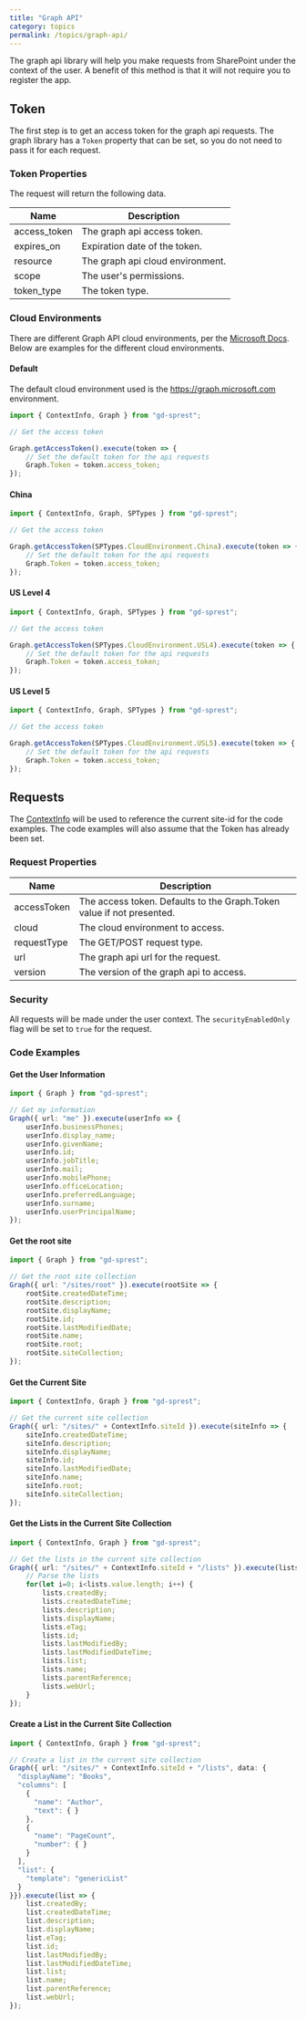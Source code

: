 ```yaml
---
title: "Graph API"
category: topics
permalink: /topics/graph-api/
---
```

The graph api library will help you make requests from SharePoint under the context of the user. A benefit of this method is that it will not require you to register the app.

## Token

The first step is to get an access token for the graph api requests. The graph library has a `Token` property that can be set, so you do not need to pass it for each request.

### Token Properties

The request will return the following data.

| Name | Description |
| --- | --- |
| access_token | The graph api access token. |
| expires_on | Expiration date of the token. |
| resource | The graph api cloud environment. |
| scope | The user's permissions. |
| token_type | The token type. |

### Cloud Environments

There are different Graph API cloud environments, per the [Microsoft Docs](https://docs.microsoft.com/en-us/graph/deployments#microsoft-graph-and-graph-explorer-service-root-endpoints). Below are examples for the different cloud environments.

#### Default

The default cloud environment used is the https://graph.microsoft.com environment.


```ts
import { ContextInfo, Graph } from "gd-sprest";

// Get the access token

Graph.getAccessToken().execute(token => {
    // Set the default token for the api requests
    Graph.Token = token.access_token;
});
```

#### China

```ts
import { ContextInfo, Graph, SPTypes } from "gd-sprest";

// Get the access token

Graph.getAccessToken(SPTypes.CloudEnvironment.China).execute(token => {
    // Set the default token for the api requests
    Graph.Token = token.access_token;
});
```

#### US Level 4

```ts
import { ContextInfo, Graph, SPTypes } from "gd-sprest";

// Get the access token

Graph.getAccessToken(SPTypes.CloudEnvironment.USL4).execute(token => {
    // Set the default token for the api requests
    Graph.Token = token.access_token;
});
```

#### US Level 5

```ts
import { ContextInfo, Graph, SPTypes } from "gd-sprest";

// Get the access token

Graph.getAccessToken(SPTypes.CloudEnvironment.USL5).execute(token => {
    // Set the default token for the api requests
    Graph.Token = token.access_token;
});
```

## Requests

The [ContextInfo](/topics/context-info) will be used to reference the current site-id for the code examples. The code examples will also assume that the Token has already been set.

### Request Properties

| Name | Description |
| --- | --- |
| accessToken | The access token. Defaults to the Graph.Token value if not presented. |
| cloud | The cloud environment to access. |
| requestType | The GET/POST request type. |
| url | The graph api url for the request. |
| version | The version of the graph api to access. |

### Security

All requests will be made under the user context. The `securityEnabledOnly` flag will be set to `true` for the request.

### Code Examples

#### Get the User Information

```ts
import { Graph } from "gd-sprest";

// Get my information
Graph({ url: "me" }).execute(userInfo => {
    userInfo.businessPhones;
    userInfo.display_name;
    userInfo.givenName;
    userInfo.id;
    userInfo.jobTitle;
    userInfo.mail;
    userInfo.mobilePhone;
    userInfo.officeLocation;
    userInfo.preferredLanguage;
    userInfo.surname;
    userInfo.userPrincipalName;
});
```

#### Get the root site

```ts
import { Graph } from "gd-sprest";

// Get the root site collection
Graph({ url: "/sites/root" }).execute(rootSite => {
    rootSite.createdDateTime;
    rootSite.description;
    rootSite.displayName;
    rootSite.id;
    rootSite.lastModifiedDate;
    rootSite.name;
    rootSite.root;
    rootSite.siteCollection;
});
```

#### Get the Current Site

```ts
import { ContextInfo, Graph } from "gd-sprest";

// Get the current site collection
Graph({ url: "/sites/" + ContextInfo.siteId }).execute(siteInfo => {
    siteInfo.createdDateTime;
    siteInfo.description;
    siteInfo.displayName;
    siteInfo.id;
    siteInfo.lastModifiedDate;
    siteInfo.name;
    siteInfo.root;
    siteInfo.siteCollection;
});
```

#### Get the Lists in the Current Site Collection

```ts
import { ContextInfo, Graph } from "gd-sprest";

// Get the lists in the current site collection
Graph({ url: "/sites/" + ContextInfo.siteId + "/lists" }).execute(lists => {
    // Parse the lists
    for(let i=0; i<lists.value.length; i++) {
        lists.createdBy;
        lists.createdDateTime;
        lists.description;
        lists.displayName;
        lists.eTag;
        lists.id;
        lists.lastModifiedBy;
        lists.lastModifiedDateTime;
        lists.list;
        lists.name;
        lists.parentReference;
        lists.webUrl;
    }
});
```

#### Create a List in the Current Site Collection

```ts
import { ContextInfo, Graph } from "gd-sprest";

// Create a list in the current site collection
Graph({ url: "/sites/" + ContextInfo.siteId + "/lists", data: {
  "displayName": "Books",
  "columns": [
    {
      "name": "Author",
      "text": { }
    },
    {
      "name": "PageCount",
      "number": { }
    }
  ],
  "list": {
    "template": "genericList"
  }
}}).execute(list => {
    list.createdBy;
    list.createdDateTime;
    list.description;
    list.displayName;
    list.eTag;
    list.id;
    list.lastModifiedBy;
    list.lastModifiedDateTime;
    list.list;
    list.name;
    list.parentReference;
    list.webUrl;
});
```
